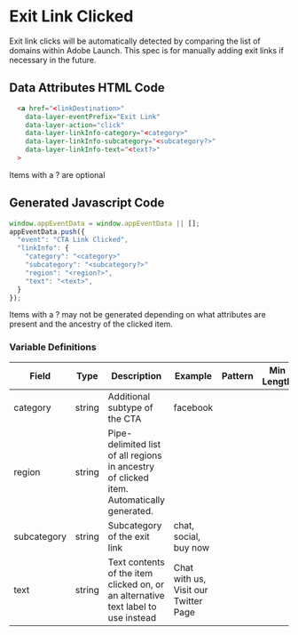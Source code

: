# Exit Link Clicked

Exit link clicks will be automatically detected by comparing the list of domains within Adobe Launch. This spec is for manually adding exit links if necessary in the future.

## Data Attributes HTML Code

```html
  <a href="<linkDestination>"
    data-layer-eventPrefix="Exit Link"
    data-layer-action="click"
    data-layer-linkInfo-category="<category>"
    data-layer-linkInfo-subcategory="<subcategory?>"
    data-layer-linkInfo-text="<text?>"
  >
```

Items with a ? are optional

## Generated Javascript Code

```js
window.appEventData = window.appEventData || [];
appEventData.push({
  "event": "CTA Link Clicked",
  "linkInfo": {
    "category": "<category>"
    "subcategory": "<subcategory?>"
    "region": "<region?>",
    "text": "<text>",
  }
});
```

Items with a ? may not be generated depending on what attributes are present and the ancestry of the clicked item.

### Variable Definitions

|Field|Type|Description|Example|Pattern|Min Length|Max Length|Minimum|Maximum|Multiple Of|
| --- | --- | --- | --- | --- | --- | --- | --- | --- | --- |
|category|string|Additional subtype of the CTA|facebook|
|region|string|Pipe-delimited list of all regions in ancestry of clicked item. Automatically generated.|
|subcategory|string|Subcategory of the exit link|chat, social, buy now|
|text|string|Text contents of the item clicked on, or an alternative text label to use instead|Chat with us, Visit our Twitter Page|